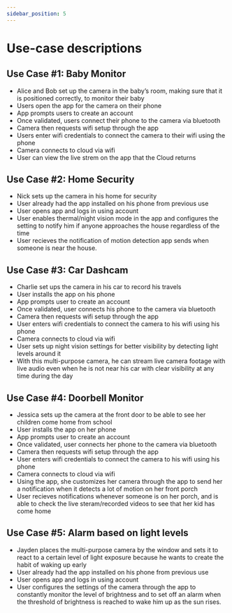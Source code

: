 ```yaml
---
sidebar_position: 5
---
```


# Use-case descriptions

## Use Case #1: Baby Monitor
- Alice and Bob set up the camera in the baby’s room, making sure that it is positioned correctly, to monitor their baby
- Users open the app for the camera on their phone 
- App prompts users to create an account
- Once validated, users connect their phone to the camera via bluetooth
- Camera then requests wifi setup through the app
- Users enter wifi credentials to connect the camera to their wifi using the phone
- Camera connects to cloud via wifi
- User can view the live strem on the app that the Cloud returns

## Use Case #2: Home Security
- Nick sets up the camera in his home for security
- User already had the app installed on his phone from previous use
- User opens app and logs in using account
- User enables thermal/night vision mode in the app and configures the setting to notify him if anyone approaches the house regardless of the time
- User recieves the notification of motion detection app sends when someone is near the house.

## Use Case #3: Car Dashcam
- Charlie set ups the camera in his car to record his travels
- User installs the app on his phone
- App prompts user to create an account
- Once validated, user connects his phone to the camera via bluetooth
- Camera then requests wifi setup through the app
- User enters wifi credentials to connect the camera to his wifi using his phone
- Camera connects to cloud via wifi
- User sets up night vision settings for better visibility by detecting light levels around it
- With this multi-purpose camera, he can stream live camera footage with live audio even when he is not near his car with clear visibility at any time during the day

## Use Case #4: Doorbell Monitor
- Jessica sets up the camera at the front door to be able to see her children come home from school
- User installs the app on her phone
- App prompts user to create an account 
- Once validated, user connects her phone to the camera via bluetooth
- Camera then requests wifi setup through the app
- User enters wifi credentials to connect the camera to his wifi using his phone
- Camera connects to cloud via wifi
- Using the app, she customizes her camera through the app to send her a notification when it detects a lot of motion on her front porch
- User recieves notifications whenever someone is on her porch, and is able to check the live steram/recorded videos to see that her kid has come home

## Use Case #5: Alarm based on light levels
- Jayden places the multi-purpose camera by the window and sets it to react to a certain level of light exposure because he wants to create the habit of waking up early
- User already had the app installed on his phone from previous use
- User opens app and logs in using account
- User configures the settings of the camera through the app to constantly monitor the level of brightness and to set off an alarm when the threshold of brightness is reached to wake him up as the sun rises.
